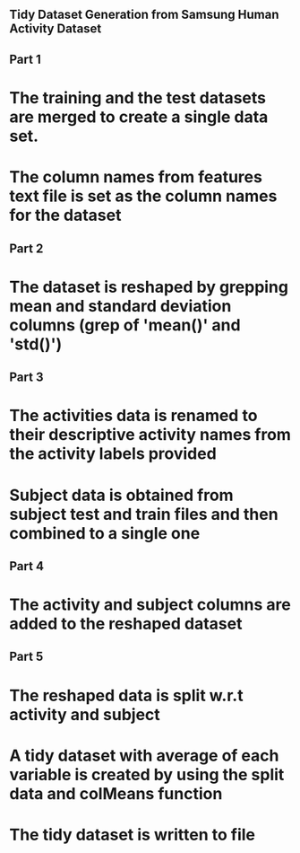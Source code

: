 
## Tidy Dataset Generation from Samsung Human Activity Dataset

## Part 1
# The training and the test datasets are merged to create a single data set.
# The column names from features text file is set as the column names for the dataset

## Part 2
# The dataset is reshaped by grepping mean and standard deviation columns (grep of 'mean()' and 'std()')

## Part 3
# The activities data is renamed to their descriptive activity names from the activity labels provided
# Subject data is obtained from subject test and train files and then combined to a single one

## Part 4
# The activity and subject columns are added to the reshaped dataset 

## Part 5
# The reshaped data is split w.r.t activity and subject
# A tidy dataset with average of each variable is created by using the split data and  colMeans function
# The tidy dataset is written to file

